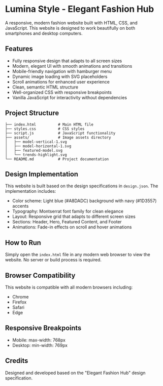 # Lumina Style - Elegant Fashion Hub

A responsive, modern fashion website built with HTML, CSS, and JavaScript. This website is designed to work beautifully on both smartphones and desktop computers.

## Features

- Fully responsive design that adapts to all screen sizes
- Modern, elegant UI with smooth animations and transitions
- Mobile-friendly navigation with hamburger menu
- Dynamic image loading with SVG placeholders
- Scroll animations for enhanced user experience
- Clean, semantic HTML structure
- Well-organized CSS with responsive breakpoints
- Vanilla JavaScript for interactivity without dependencies

## Project Structure

```
├── index.html          # Main HTML file
├── styles.css          # CSS styles
├── script.js           # JavaScript functionality
├── assets/             # Image assets directory
│   ├── model-vertical-1.svg
│   ├── model-horizontal-1.svg
│   ├── featured-model.svg
│   └── trends-highlight.svg
└── README.md           # Project documentation
```

## Design Implementation

This website is built based on the design specifications in `design.json`. The implementation includes:

- Color scheme: Light blue (#A8DADC) background with navy (#1D3557) accents
- Typography: Montserrat font family for clean elegance
- Layout: Responsive grid that adapts to different screen sizes
- Sections: Header, Hero, Featured Content, and Footer
- Animations: Fade-in effects on scroll and hover animations

## How to Run

Simply open the `index.html` file in any modern web browser to view the website. No server or build process is required.

## Browser Compatibility

This website is compatible with all modern browsers including:
- Chrome
- Firefox
- Safari
- Edge

## Responsive Breakpoints

- Mobile: max-width: 768px
- Desktop: min-width: 769px

## Credits

Designed and developed based on the "Elegant Fashion Hub" design specification.